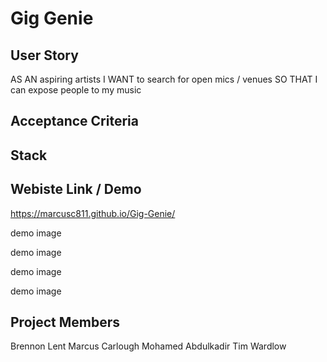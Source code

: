 # Gig Genie

## User Story
AS AN aspiring artists
I WANT to search for open mics / venues
SO THAT I can expose people to my music

## Acceptance Criteria

## Stack

## Webiste Link / Demo
https://marcusc811.github.io/Gig-Genie/

demo image

demo image

demo image

demo image

## Project Members
Brennon Lent
Marcus Carlough
Mohamed Abdulkadir
Tim Wardlow
